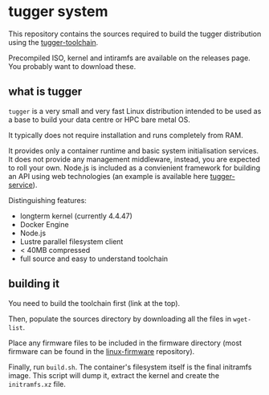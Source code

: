 # tugger system

This repository contains the sources required to build the tugger distribution using the [tugger-toolchain](https://github.com/kxes/tugger-toolchain).

Precompiled ISO, kernel and intiramfs are available on the releases page. You probably want to download these.

## what is tugger

`tugger` is a very small and very fast Linux distribution intended to be used as a base to build your data centre or HPC bare metal OS.

It typically does not require installation and runs completely from RAM.

It provides only a container runtime and basic system initialisation services. It does not provide any management middleware, instead, you are expected to roll your own. 
Node.js is included as a convienient framework for building an API using web technologies (an example is available here [tugger-service](https://github.com/kxes/tugger-service)).

Distinguishing features:

- longterm kernel (currently 4.4.47)
- Docker Engine
- Node.js
- Lustre parallel filesystem client
- < 40MB compressed
- full source and easy to understand toolchain

## building it

You need to build the toolchain first (link at the top).

Then, populate the sources directory by downloading all the files in `wget-list`.

Place any firmware files to be included in the firmware directory (most firmware can be found in the [linux-firmware](http://git.kernel.org/cgit/linux/kernel/git/firmware/linux-firmware.git/tree/) repository).

Finally, run `build.sh`. The container's filesystem itself is the final initramfs image. This script will dump it, extract the kernel and create the `initramfs.xz` file.
